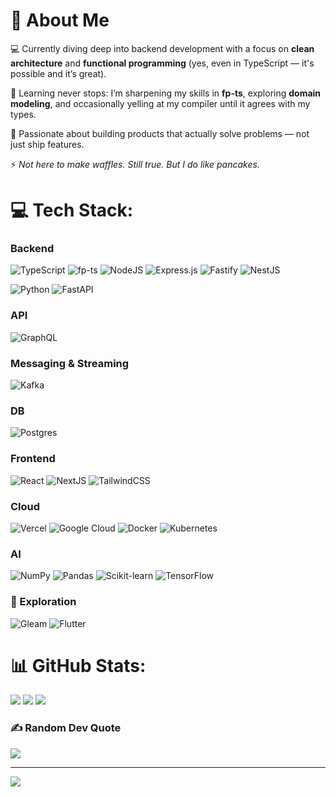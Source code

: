 # 💫 About Me

💻 Currently diving deep into backend development with a focus on **clean architecture** and **functional programming** (yes, even in TypeScript — it's possible and it’s great).

🧠 Learning never stops: I’m sharpening my skills in **fp-ts**, exploring **domain modeling**, and occasionally yelling at my compiler until it agrees with my types.

🚀 Passionate about building products that actually solve problems — not just ship features.

⚡ _Not here to make waffles. Still true. But I do like pancakes._

# 💻 Tech Stack:
### Backend
![TypeScript](https://img.shields.io/badge/typescript-%23007ACC.svg?style=for-the-badge&logo=typescript&logoColor=white)
![fp-ts](https://img.shields.io/badge/fp--ts-functional%20programming-blueviolet?style=for-the-badge)
![NodeJS](https://img.shields.io/badge/node.js-6DA55F?style=for-the-badge&logo=node.js&logoColor=white)
![Express.js](https://img.shields.io/badge/express.js-%23404d59.svg?style=for-the-badge&logo=express&logoColor=%2361DAFB)
![Fastify](https://img.shields.io/badge/fastify-%23000000.svg?style=for-the-badge&logo=fastify&logoColor=white)
![NestJS](https://img.shields.io/badge/-NestJs-ea2845?style=for-the-badge&logo=nestjs&logoColor=white)

![Python](https://img.shields.io/badge/python-3670A0?style=for-the-badge&logo=python&logoColor=ffdd54)
![FastAPI](https://img.shields.io/badge/FastAPI-005571?style=for-the-badge&logo=fastapi)

### API
![GraphQL](https://img.shields.io/badge/-GraphQL-E10098?style=for-the-badge&logo=graphql&logoColor=white)

### Messaging & Streaming
![Kafka](https://img.shields.io/badge/kafka-231F20?style=for-the-badge&logo=apachekafka&logoColor=white)

### DB
![Postgres](https://img.shields.io/badge/postgres-%23316192.svg?style=for-the-badge&logo=postgresql&logoColor=white)

### Frontend
![React](https://img.shields.io/badge/react-%2320232a.svg?style=for-the-badge&logo=react&logoColor=%2361DAFB)
![NextJS](https://img.shields.io/badge/Next-black?style=for-the-badge&logo=next.js&logoColor=white)
![TailwindCSS](https://img.shields.io/badge/tailwindcss-%2338B2AC.svg?style=for-the-badge&logo=tailwind-css&logoColor=white)

### Cloud
![Vercel](https://img.shields.io/badge/vercel-%23000000.svg?style=for-the-badge&logo=vercel&logoColor=white)
![Google Cloud](https://img.shields.io/badge/Google%20Cloud-%234285F4.svg?style=for-the-badge&logo=google-cloud&logoColor=white)
![Docker](https://img.shields.io/badge/docker-%230db7ed.svg?style=for-the-badge&logo=docker&logoColor=white)
![Kubernetes](https://img.shields.io/badge/kubernetes-%23326ce5.svg?style=for-the-badge&logo=kubernetes&logoColor=white)

### AI
![NumPy](https://img.shields.io/badge/numpy-%23013243.svg?style=for-the-badge&logo=numpy&logoColor=white)
![Pandas](https://img.shields.io/badge/pandas-%23150458.svg?style=for-the-badge&logo=pandas&logoColor=white)
![Scikit-learn](https://img.shields.io/badge/scikit--learn-%23F7931E.svg?style=for-the-badge&logo=scikit-learn&logoColor=white)
![TensorFlow](https://img.shields.io/badge/TensorFlow-%23FF6F00.svg?style=for-the-badge&logo=TensorFlow&logoColor=white)

### 🌱 Exploration
![Gleam](https://img.shields.io/badge/gleam-%2367268E.svg?style=for-the-badge&logo=gleam&logoColor=white)
![Flutter](https://img.shields.io/badge/flutter-%2302569B.svg?style=for-the-badge&logo=flutter&logoColor=white)


# 📊 GitHub Stats:
<img src="https://github-readme-streak-stats.herokuapp.com/?user=alexandre-pinon&theme=midnight-purple&hide_border=true" />
<img src="https://github-readme-stats.vercel.app/api?username=alexandre-pinon&theme=midnight-purple&hide_border=true&include_all_commits=false&count_private=true" />
<img src="https://github-readme-stats.vercel.app/api/top-langs/?username=alexandre-pinon&theme=midnight-purple&hide_border=true&include_all_commits=false&count_private=true&layout=compact&hide=jupyter%20notebook,html,java" />

### ✍️ Random Dev Quote

  <img src="https://quotes-github-readme.vercel.app/api?type=horizontal&theme=tokyonight" />


---
[![](https://visitcount.itsvg.in/api?id=alexandre-pinon&icon=7&color=6)](https://visitcount.itsvg.in)

